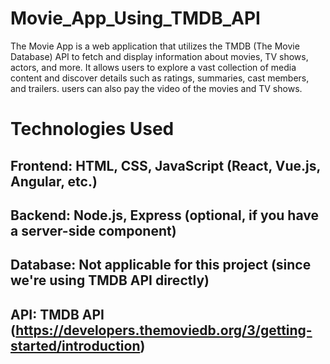 # Movie_App_Using_TMDB_API
The Movie App is a web application that utilizes the TMDB (The Movie Database) API to fetch and display information about movies, TV shows, actors, and more. It allows users to explore a vast collection of media content and discover details such as ratings, summaries, cast members, and trailers. users can also pay the video of the movies and TV shows. 

# Technologies Used
## Frontend: HTML, CSS, JavaScript (React, Vue.js, Angular, etc.)
## Backend: Node.js, Express (optional, if you have a server-side component)
## Database: Not applicable for this project (since we're using TMDB API directly)
## API: TMDB API (https://developers.themoviedb.org/3/getting-started/introduction)
